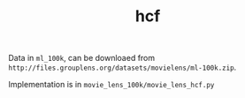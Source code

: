 <h1 align="center"> hcf </h1> <br>

Data in `ml_100k`, can be downloaed from `http://files.grouplens.org/datasets/movielens/ml-100k.zip`.

Implementation is in `movie_lens_100k/movie_lens_hcf.py`
